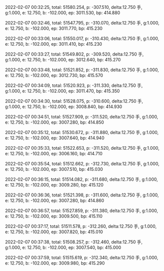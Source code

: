 2022-02-07 00:32:25, total: 51580.254, p: -307.510, delta:12.750 手, g:1.000, e: 12.750, b: -102.000, ep: 3011.530, bp: 414.880

2022-02-07 00:32:46, total: 51547.795, p: -310.070, delta:12.750 手, g:1.000, e: 12.750, b: -102.000, ep: 3011.770, bp: 415.230

2022-02-07 00:33:06, total: 51550.017, p: -310.430, delta:12.750 手, g:1.000, e: 12.750, b: -102.000, ep: 3011.410, bp: 415.230

2022-02-07 00:33:27, total: 51549.802, p: -309.520, delta:12.750 手, g:1.000, e: 12.750, b: -102.000, ep: 3012.640, bp: 415.270

2022-02-07 00:33:48, total: 51521.852, p: -311.830, delta:12.750 手, g:1.000, e: 12.750, b: -102.000, ep: 3012.730, bp: 415.570

2022-02-07 00:34:09, total: 51520.923, p: -311.330, delta:12.750 手, g:1.000, e: 12.750, b: -102.000, ep: 3011.470, bp: 415.350

2022-02-07 00:34:30, total: 51528.075, p: -310.600, delta:12.750 手, g:1.000, e: 12.750, b: -102.000, ep: 3008.840, bp: 414.930

2022-02-07 00:34:51, total: 51527.909, p: -311.520, delta:12.750 手, g:1.000, e: 12.750, b: -102.000, ep: 3007.280, bp: 414.850

2022-02-07 00:35:12, total: 51530.672, p: -311.880, delta:12.750 手, g:1.000, e: 12.750, b: -102.000, ep: 3007.640, bp: 414.940

2022-02-07 00:35:33, total: 51522.653, p: -311.520, delta:12.750 手, g:1.000, e: 12.750, b: -102.000, ep: 3006.160, bp: 414.710

2022-02-07 00:35:54, total: 51512.662, p: -312.730, delta:12.750 手, g:1.000, e: 12.750, b: -102.000, ep: 3007.510, bp: 415.030

2022-02-07 00:36:15, total: 51514.082, p: -311.680, delta:12.750 手, g:1.000, e: 12.750, b: -102.000, ep: 3009.280, bp: 415.120

2022-02-07 00:36:36, total: 51521.398, p: -311.600, delta:12.750 手, g:1.000, e: 12.750, b: -102.000, ep: 3007.280, bp: 414.860

2022-02-07 00:36:57, total: 51527.859, p: -311.380, delta:12.750 手, g:1.000, e: 12.750, b: -102.000, ep: 3009.500, bp: 415.110

2022-02-07 00:37:17, total: 51511.578, p: -312.260, delta:12.750 手, g:1.000, e: 12.750, b: -102.000, ep: 3007.820, bp: 415.010

2022-02-07 00:37:38, total: 51508.257, p: -312.460, delta:12.750 手, g:1.000, e: 12.750, b: -102.000, ep: 3007.540, bp: 415.000

2022-02-07 00:37:59, total: 51515.619, p: -312.340, delta:12.750 手, g:1.000, e: 12.750, b: -102.000, ep: 3009.980, bp: 415.290